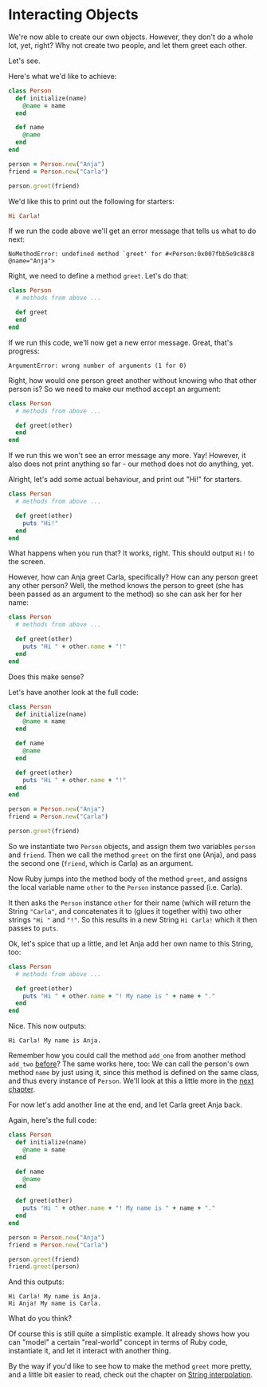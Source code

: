 # Interacting Objects

We're now able to create our own objects. However, they don't do a whole lot,
yet, right? Why not create two people, and let them greet each other.

Let's see.

Here's what we'd like to achieve:

```ruby
class Person
  def initialize(name)
    @name = name
  end

  def name
    @name
  end
end

person = Person.new("Anja")
friend = Person.new("Carla")

person.greet(friend)
```

We'd like this to print out the following for starters:

```ruby
Hi Carla!
```

If we run the code above we'll get an error message that tells us what to do next:

```
NoMethodError: undefined method `greet' for #<Person:0x007fbb5e9c88c8 @name="Anja">
```

Right, we need to define a method `greet`. Let's do that:

```ruby
class Person
  # methods from above ...

  def greet
  end
end
```

If we run this code, we'll now get a new error message. Great, that's progress:

```
ArgumentError: wrong number of arguments (1 for 0)
```

Right, how would one person greet another without knowing who that other person is?
So we need to make our method accept an argument:

```ruby
class Person
  # methods from above ...

  def greet(other)
  end
end
```

If we run this we won't see an error message any more. Yay! However, it also
does not print anything so far - our method does not do anything, yet.

Alright, let's add some actual behaviour, and print out "Hi!" for starters.

```ruby
class Person
  # methods from above ...

  def greet(other)
    puts "Hi!"
  end
end
```

What happens when you run that? It works, right. This should output `Hi!` to the screen.

However, how can Anja greet Carla, specifically? How can any person greet any
other person? Well, the method knows the person to greet (she has been passed
as an argument to the method) so she can ask her for her name:

```ruby
class Person
  # methods from above ...

  def greet(other)
    puts "Hi " + other.name + "!"
  end
end
```

Does this make sense?

Let's have another look at the full code:


```ruby
class Person
  def initialize(name)
    @name = name
  end

  def name
    @name
  end

  def greet(other)
    puts "Hi " + other.name + "!"
  end
end

person = Person.new("Anja")
friend = Person.new("Carla")

person.greet(friend)
```

So we instantiate two `Person` objects, and assign them two variables `person`
and `friend`. Then we call the method `greet` on the first one (Anja), and
pass the second one (`friend`, which is Carla) as an argument.

Now Ruby jumps into the method body of the method `greet`, and assigns the
local variable name `other` to the `Person` instance passed (i.e. Carla).

It then asks the `Person` instance `other` for their name (which will return
the String `"Carla"`, and concatenates it to (glues it together with) two other
strings `"Hi "` and `"!"`. So this results in a new String `Hi Carla!` which it
then passes to `puts`.

Ok, let's spice that up a little, and let Anja add her own name to this String,
too:

```ruby
class Person
  # methods from above ...

  def greet(other)
    puts "Hi " + other.name + "! My name is " + name + "."
  end
end
```

Nice. This now outputs:

```
Hi Carla! My name is Anja.
```

Remember how you could call the method `add_one` from another method `add_two`
[before](/writing_methods/combining.html)? The same works here, too: We can
call the person's own method `name` by just using it, since this method is
defined on the same class, and thus every instance of `Person`. We'll look
at this a little more in the [next chapter](/writing_classes.html).

For now let's add another line at the end, and let Carla greet Anja back.

Again, here's the full code:

```ruby
class Person
  def initialize(name)
    @name = name
  end

  def name
    @name
  end

  def greet(other)
    puts "Hi " + other.name + "! My name is " + name + "."
  end
end

person = Person.new("Anja")
friend = Person.new("Carla")

person.greet(friend)
friend.greet(person)
```

And this outputs:

```
Hi Carla! My name is Anja.
Hi Anja! My name is Carla.
```

What do you think?

Of course this is still quite a simplistic example. It already shows how you
can "model" a certain "real-world" concept in terms of Ruby code, instantiate
it, and let it interact with another thing.

By the way if you'd like to see how to make the method `greet` more pretty,
and a little bit easier to read, check out the chapter on
[String interpolation](/bonus/string_interpolation.html).
